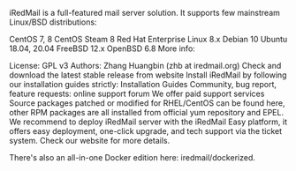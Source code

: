 iRedMail is a full-featured mail server solution. It supports few mainstream Linux/BSD distributions:

CentOS 7, 8
CentOS Steam 8
Red Hat Enterprise Linux 8.x
Debian 10
Ubuntu 18.04, 20.04
FreeBSD 12.x
OpenBSD 6.8
More info:

License: GPL v3
Authors: Zhang Huangbin (zhb at iredmail.org)
Check and download the latest stable release from website
Install iRedMail by following our installation guides strictly: Installation Guides
Community, bug report, feature requests: online support forum
We offer paid support services
Source packages patched or modified for RHEL/CentOS can be found here, other RPM packages are all installed from official yum repository and EPEL.
We recommend to deploy iRedMail server with the iRedMail Easy platform, it offers easy deployment, one-click upgrade, and tech support via the ticket system. Check our website for more details.

There's also an all-in-one Docker edition here: iredmail/dockerized.
